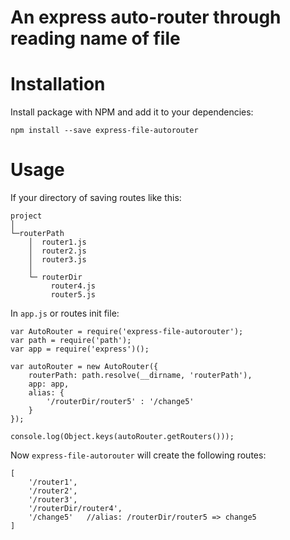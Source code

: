 # An express auto-router through reading name of file #

# Installation #

Install package with NPM and add it to your dependencies:
```
npm install --save express-file-autorouter
```

# Usage #
If your directory of saving routes like this:
```
project
│
└─routerPath
    │  router1.js
    │  router2.js
    │  router3.js
    │
    └─ routerDir
         router4.js
         router5.js
```

In `app.js` or routes init file:

```
var AutoRouter = require('express-file-autorouter');
var path = require('path');
var app = require('express')();

var autoRouter = new AutoRouter({
    routerPath: path.resolve(__dirname, 'routerPath'),
    app: app,
    alias: {
        '/routerDir/router5' : '/change5'
    }
});

console.log(Object.keys(autoRouter.getRouters()));
```

Now `express-file-autorouter` will create the following routes:
```
[
	'/router1',
	'/router2',      
	'/router3',
	'/routerDir/router4',
	'/change5'   //alias: /routerDir/router5 => change5
]
```